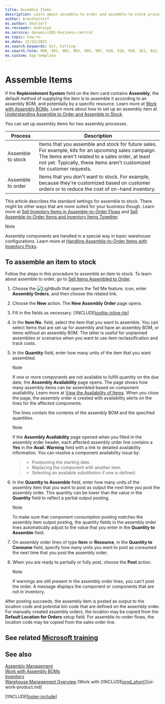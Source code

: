 ```yaml
---
title: Assemble Items
description: Learn about assemble-to-order and assemble-to-stock processes in Business Central.
author: brentholtorf
ms.author: bholtorf
ms.reviewer: andreipa
ms.service: dynamics365-business-central
ms.topic: how-to
ms.date: 11/23/2022
ms.search.keywords: kit, kitting
ms.search.form: 900, 901, 902, 903, 904, 907, 910, 916, 920, 921, 922, 923, 940, 941, 942, 930, 931, 932, 914, 915, 905
ms.custom: bap-template
---
```

# Assemble Items

If the **Replenishment System** field on the item card contains **Assembly**, the default method of supplying the item is to assemble it according to an assembly BOM, and potentially by a specific resource. Learn more at [Work with Assembly BOMs](assembly-how-work-assembly-boms.md). Learn more about how to set up an assembly item at [Understanding Assemble to Order and Assemble to Stock](assembly-assemble-to-order-or-assemble-to-stock.md).

You can set up assembly items for two assembly processes.

|Process  |Description  |
|---------|---------|
|Assemble to stock     | Items that you assemble and stock for future sales. For example, kits for an upcoming sales campaign. The items aren't related to a sales order, at least not yet. Typically, these items aren't customized for customer requests.        |
|Assemble to order     | Items that you don't want to stock. For example, because they're customized based on customer orders or to reduce the cost of on-hand inventory. |
  
This article describes the standard settings for assemble to stock. There might be other ways that are more suited for your business though. Learn more at [Sell Inventory Items in Assemble-to-Order Flows](assembly-how-to-sell-assemble-to-order-items-and-inventory-items-together.md) and [Sell Assemble-to-Order Items and Inventory Items Together](assembly-how-to-sell-assemble-to-order-items-and-inventory-items-together.md).

> [!NOTE]  
> Assembly components are handled in a special way in basic warehouse configurations. Learn more at [Handling Assemble-to-Order Items with Inventory Picks](warehouse-how-to-pick-items-with-inventory-picks.md#handling-assemble-to-order-items-with-inventory-picks).

## To assemble an item to stock

Follow the steps in this procedure to assemble an item to stock. To learn about assemble to order, go to [Sell Items Assembled to Order](assembly-how-to-sell-items-assembled-to-order.md).

1. Choose the ![Lightbulb that opens the Tell Me feature.](media/ui-search/search_small.png "Tell me what you want to do") icon, enter **Assembly Orders**, and then choose the related link.  
2. Choose the **New** action. The **New Assembly Order** page opens.  
3. Fill in the fields as necessary. [!INCLUDE[tooltip-inline-tip](includes/tooltip-inline-tip_md.md)]
4. In the **Item No.** field, select the item that you want to assemble. You can select items that are set up for assembly and have an assembly BOM, or items without an assembly BOM. The latter is useful for unplanned assemblies or scenarios when you want to use item reclassification and track costs.  
5. In the **Quantity** field, enter how many units of the item that you want assembled.  

    > [!NOTE]  
    >  If one or more components are not available to fulfill quantity on the due date, the **Assembly Availability** page opens. The page shows how many assembly items can be assembled based on component availability. Learn more at [View the Availability of Items](inventory-how-availability-overview.md). When you close the page, the assembly order is created with availability alerts on the lines for the affected components.  

    The lines contain the contents of the assembly BOM and the specified quantities.  

    > [!NOTE]  
    >  If the **Assembly Availability** page opened when you filled in the assembly order header, each affected assembly order line contains a **Yes** in the **Avail. Warning** field with a link to detailed availability information. <!--check whether this field help is useful For more information, see Check Availability.--> You can resolve a component availability issue by:

    > * Postponing the starting date.
    > * Replacing the component with another item.
    > * Selecting an available substitution if one is defined.  

6. In the **Quantity to Assemble** field, enter how many units of the assembly item that you want to post as output the next time you post the assembly order. This quantity can be lower than the value in the **Quantity** field to reflect a partial output posting.  

    > [!NOTE]  
    >  To make sure that component consumption posting matches the assembly item output posting, the quantity fields in the assembly order lines automatically adjust to the value that you enter in the **Quantity to Assemble** field.  
7. On assembly order lines of type **Item** or **Resource**, in the **Quantity to Consume** field, specify how many units you want to post as consumed the next time that you post the assembly order.
8. When you are ready to partially or fully post, choose the **Post** action.  

    > [!NOTE]  
    >  If warnings are still present in the assembly order lines, you can't post the order. A message displays the component or components that are not in inventory.  

After posting succeeds, the assembly item is posted as output to the location code and potential bin code that are defined on the assembly order. For manually created assembly orders, the location may be copied from the **Default Location for Orders** setup field. For assemble-to-order flows, the location code may be copied from the sales order line.  

## See related [Microsoft training](/training/paths/assemble-items-dynamics-365-business-central/)

## See also

[Assembly Management](assembly-assemble-items.md)  
[Work with Assembly BOMs](assembly-how-work-assembly-boms.md)  
[Inventory](inventory-manage-inventory.md)  
[Warehouse Management Overview](design-details-warehouse-management.md)
[Work with [!INCLUDE[prod_short](includes/prod_short.md)]](ui-work-product.md)  

[!INCLUDE[footer-include](includes/footer-banner.md)]
